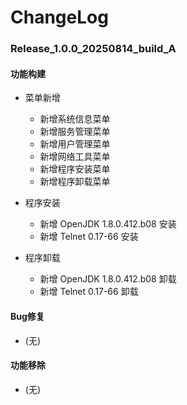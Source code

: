 # ChangeLog

### Release_1.0.0_20250814_build_A

#### 功能构建

- 菜单新增
  - 新增系统信息菜单
  - 新增服务管理菜单
  - 新增用户管理菜单
  - 新增网络工具菜单
  - 新增程序安装菜单
  - 新增程序卸载菜单

- 程序安装
  - 新增 OpenJDK 1.8.0.412.b08 安装
  - 新增 Telnet 0.17-66 安装

- 程序卸载
  - 新增 OpenJDK 1.8.0.412.b08 卸载
  - 新增 Telnet 0.17-66 卸载

#### Bug修复

- (无)

#### 功能移除

- (无)
